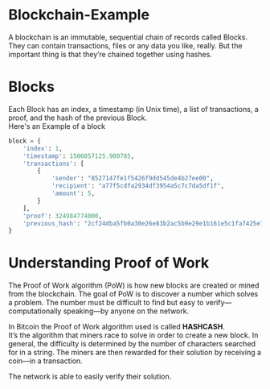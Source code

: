 # Blockchain-Example

A blockchain is an immutable, sequential chain of records called Blocks. They can contain transactions, files or any data you like, really. But the important thing is that they’re chained together using hashes.
<br>
# Blocks

Each Block has an index, a timestamp (in Unix time), a list of transactions, a proof, and the hash of the previous Block.<br>
Here's an Example of a block

```python
block = {
    'index': 1,
    'timestamp': 1506057125.900785,
    'transactions': [
        {
            'sender': "8527147fe1f5426f9dd545de4b27ee00",
            'recipient': "a77f5cdfa2934df3954a5c7c7da5df1f",
            'amount': 5,
        }
    ],
    'proof': 324984774000,
    'previous_hash': "2cf24dba5fb0a30e26e83b2ac5b9e29e1b161e5c1fa7425e73043362938b9824"
}
```
# Understanding Proof of Work

The Proof of Work algorithm (PoW) is how new blocks are created or mined from the blockchain.
The goal of PoW is to discover a number which solves a problem. The number must be difficult to
find but easy to verify—computationally speaking—by anyone on the network.<br>

In Bitcoin the Proof of Work algorithm used is called __HASHCASH__.<br>
It’s the algorithm that miners race to solve in order to create a new block. In general,
the difficulty is determined by the number of characters searched for in a string.
 The miners are then rewarded for their solution by receiving a coin—in a transaction.<br>

 The network is able to easily verify their solution.
